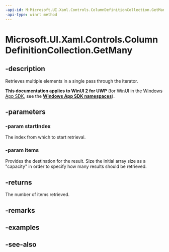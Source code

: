 ```yaml
---
-api-id: M:Microsoft.UI.Xaml.Controls.ColumnDefinitionCollection.GetMany(System.UInt32,Microsoft.UI.Xaml.Controls.ColumnDefinition[])
-api-type: winrt method
---
```


<!-- Method syntax
public uint GetMany(System.UInt32 startIndex, Windows.UI.Xaml.Controls.ColumnDefinition[] items)
-->

# Microsoft.UI.Xaml.Controls.ColumnDefinitionCollection.GetMany

## -description
Retrieves multiple elements in a single pass through the iterator.

**This documentation applies to WinUI 2 for UWP** (for [WinUI](/windows/apps/winui/winui3/) in the [Windows App SDK](/windows/apps/windows-app-sdk/), see the **[Windows App SDK namespaces](/windows/windows-app-sdk/api/winrt/)**).

## -parameters
### -param startIndex
The index from which to start retrieval.

### -param items
Provides the destination for the result. Size the initial array size as a "capacity" in order to specify how many results should be retrieved.

## -returns
The number of items retrieved.

## -remarks

## -examples

## -see-also
